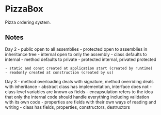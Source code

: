 # PizzaBox
Pizza ordering system.

## Notes



Day 2
    - public open to all assemblies
    - protected open to assemblies in inheritance tree
    - internal open to only the assembly
    - class defaults to internal
    - method defaults to private
    - protected internal, privated protected

    - static and const created at application start (created by runtime)
    - readonly created at construction (created by us)

Day 3
    - method overloading deals with signature, method overriding deals with inheritance
    - abstract class has implementation, interface does not
    - class level variables are known as fields
    - encapsulation refers to the idea that only the internal code should handle everything including validation with its own code
    - properties are fields with their own ways of reading and writing
    - class has fields, properties, constructors, destructors